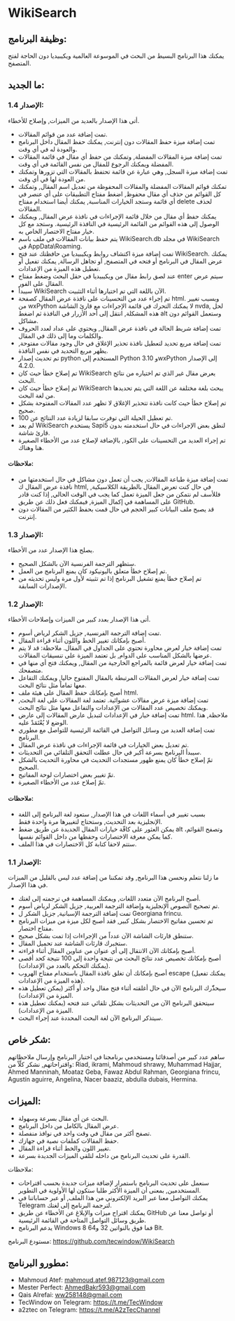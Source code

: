 # WikiSearch

## وظيفة البرنامج:

يمكنك هذا البرنامج البسيط من البحث في الموسوعة العالمية ويكيبيديا دون الحاجة لفتح المتصفح.

## ما الجديد:

### الإصدار 1.4:

أتى هذا الإصدار بالعديد من الميزات, وإصلاح للأخطاء.

- تمت إضافة عدد من قوائم المقالات.
 - تمت إضافة ميزة حفظ المقالات دون إنترنت, يمكنك حفظ المقال داخل البرنامج والعودة له في  أي وقت.
 - تمت إضافة ميزة المقالات المفضلة, وتمكنك من حفظ أي مقال في قائمة المقالات المفضلة ويمكنك الرجوع للمقال من نفس القائمة في أي وقت.
 - تمت إضافة ميزة السجل, وهي عبارة عن قائمة تحتفظ بالمقالات التي تزورها وتمكنك من العودة لها في أي وقت.
 - تمكنك قوائم المقالات المفضلة والمقالات المحفوظة من تعديل اسم المقال, وتمكنك كل القوائم من حذف أي مقال محفوظ, اضغط مفتاح التطبيقات على أي عنصر في أي قائمة وستجد الخيارات المناسبة, يمكنك أيضا استخدام مفتاح delete لحذف المقالات.
 - يمكنك حفظ أي مقال من خلال قائمة الإجراءات في نافذة عرض المقال, ويمكنك الوصول إلى هذه القوائم من  القائمة الرئيسية في النافذة الرئيسية. وستجد مع كل خيار مفتاح الاختصار الخاص به.
 - يتم حفظ بيانات المقالات في ملف باسم WikiSearch.db في مجلد WikiSearch في AppData\Roaming.
- تمت إضافة ميزة اكتشاف روابط ويكيبيديا من حافظتك  عند فتح WikiSearch. يمكنك عرض المقال في البرنامج أو فتحه في المتصفح, أو تجاهل الرسالة, يمكنك تفعيل أو تعطيل هذه الميزة من الإعدادات.
- عند لصق رابط مقال من ويكيبيديا في حقل البحث وضغط مفتاح enter سيتم عرض المقال على الفور.
- سيبدأ WikiSearch الآن باللغة التي تم اختيارها أثناء التثبيت.
- تم إجراء عدد من التحسينات على نافذة عرض المقال كصفحة html. وبسبب تغيير من wxPython لا يمكنك التحرك في قائمة الإجراءات مع قارئ الشاشة nvda, لحل هذه المشكلة, انتقل إلى أحد الأزرار في النافذة ثم اضغط alt وستعمل القوائم دون مشاكل.
- تمت إضافة شريط الحالة في نافذة عرض المقال, ويحتوي على عداد لعدد الحروف والكلمات وما إلى ذلك في المقال.
- تمت إضافة مربع تحديد لتعطيل نافذة تحذير الإغلاق في حال وجود مقالات مفتوحة, يظهر مربع التحديد في نفس النافذة.
- تم تحديث إصدار python المستخدم إلى Python 3.10 وwxPython إلى الإصدار 4.2.0.
- تم إصلاح خطأ حيث كان WikiSearch يعرض مقال غير الذي تم اختياره من نتائج البحث.
- تم إصلاح خطأ حيث كان WikiSearch يبحث بلغة مختلفة عن اللغة التي يتم تحديدها من لغة البحث.
- تم إصلاح خطأ حيث كانت نافذة تتحذير الإغلاق لا تظهر عدد المقالات المفتوحة بشكل صحيح.
- تم تعطيل الحيلة التي توفرت سابقا لزيادة عدد النتائج عن 100.
- لم يعد WikiSearch يستخدم Sapi5 لنطق بعض الإجراءات في حال استخدمته بدون قارئ شاشة.
- تم إجراء العديد من التحسينات على الكود, بالإضافة لإصلاح عدد من الأخطاء الصغيرة هنا وهناك.

#### ملاحظات:

- تمت إضافة ميزة طباعة المقالات, يجب أن تعمل دون مشاكل في حال استخدمتها من نافذة عرض المقال ك html, في حال كنت تعرض المقال بالطريقة الكلاسيكية, فللأسف لم نتمكن من جعل الميزة تعمل كما يجب في الوقت الحالي, إذا كنت قادر على المساهمة في إكمال الميزة, فيمكنك فعل ذلك عن طريق GitHub.
- قد يصبح ملف البيانات كبير الحجم في حال قمت بحفظ الكثير من المقالات دون إنترنت.

### الإصدار 1.3:

يصلح هذا الإصدار عدد من الأخطاء.

- ستظهر الترجمة الفرنسية الآن بالشكل الصحيح.
- تم إصلاح خطأ متعلق باليونيكود كان يمنع البرنامج من العمل.
- تم إصلاح خطأ يمنع تشغيل البرنامج إذا تم تثبيته لأول مرة وليس تحديثه من الإصدارات السابقة.

### الإصدار 1.2:

أتى هذا الإصدار بعدد كبير من الميزات وإصلاحات  الأخطاء.

- تمت إضافة الترجمة الفرنسية, جزيل الشكر لرياض أسوم.
- أصبح بإمكانك تغيير الخط واللون أثناء قراءة المقال.
- تمت إضافة خيار لعرض محاورة تحتوي على الجداول في المقال. ملاحظة: قد لا يتم عرضها بالشكل المناسب على الدوام, بل تعتمد الميزة على تنسيقات المقالات.
- تمت إضافة خيار لعرض قائمة بالمراجع الخارجية من المقال, ويمكنك فتح أي منها في متصفحك.
- تمت إضافة خيار لعرض المقالات المرتبطة بالمقال المفتوح حاليا, ويمكنك التفاعل معها تماماً مثل نتائج البحث.
- أصبح بإمكانك حفظ المقال على هيئة ملف html.
- تمت إضافة ميزة عرض مقالات عشوائية. تعتمد لغة المقالات على لغة البحث, ويمكنك تخصيص عدد المقالات من الإعدادات والتفاعل معها مثل نتائج البحث.
- تمت إضافة خيار في الإعدادات لتبديل عارض المقالات إلى عارض html. ملاحظة, هذا الوضع لا يُعْتَمَدْ عليه.
- تمت إضافة العديد من وسائل التواصل في القائمة الرئيسية للتواصل مع مطوري البرنامج.
- تم تعديل بعض الخيارات في قائمة الإجراءات في نافذة عرض المقال.
- سيبدأ البرنامج بسرعة أكبر في حال عطلت التحقق التلقائي من التحديثات.
- تمّ إصلاح خطأ كان يمنع ظهور مستجدات التحديث في محاورة التحديث بالشكل الصحيح.
- تمّ تغيير بعض اختصارات لوحة المفاتيح.
- تمّ إصلاح عدد من الأخطاء الصغيرة.

#### ملاحظات:

- بسبب تغيير في أسماء اللغات في هذا الإصدار, ستعود لغة البرنامج إلى اللغة الإنجليزية بعد التحديث, وستحتاج لتغييرها مرة واحدة فقط.
- يمكن العثور على كافّة خيارات المقال الجديدة عن طريق ضغط alt وتصفح القوائم، كما يمكن  معرفة الاختصارات وحفظها من داخل القوائم نفسها.
- ستتم لاحقا كتابة كل الاختصارات في هذا الملف.

### الإصدار 1.1:

ما زلنا نتعلم ونحسن هذا البرنامج, وقد تمكننا من إضافة عدد ليس بالقليل من الميزات في هذا الإصدار.

- أصبح البرنامج الآن متعدد اللغات, ويمكنك المساهمة في ترجمته إلى لغتك.
- تم تصحيح النصوص الإنجليزية وإضافة الترجمة العربية, جزيل الشكر لرياض أسوم.
- تمت إضافة الترجمة الإسبانية, جزيل الشكر ل Georgiana frincu.
- تم تحسين مفاتيح الاختصار بشكل كبير, فقد أصبح لكل ميزة من ميزات البرنامج مفتاح اختصار.
- ستنطق قارئات الشاشة الآن عدداً من الإجراءات إذا تمت بشكل صحيح.
- ستخبرك قارئات الشاشة عند تحميل المقال.
- أصبح بإمكانك الآن الانتقال إلى أي عنوان من عناوين المقال أثناء قراءته.
- أصبح بإمكانك تخصيص عدد نتائج البحث من نتيجة واحدة إلى 100 نتيجة كحد أقصى (يمكنك التحكم بالعدد من الإعدادات).
- أصبح بإمكانك أن تغلق نافذة المقال باستخدام مفتاح الهروب escape (يمكنك تفعيل هذه الميزة من الإعدادات).
- سيحذّّرك البرنامج الآن في حال أغلقته أثناء فتح مقال واحد أو أكثر (يمكن تعطيل هذه الميزة من الإعدادات).
- سيتحقق البرنامج الآن من التحديثات بشكل تلقائي عند فتحه (يمكنك تعطيل هذه الميزة من الإعدادات).
- سيتذكر البرنامج الآن لغة البحث المحددة عند إجراء البحث.

## شكر خاص:

ساهم عدد كبير من أصدقائنا ومستخدمي برنامجنا في اختبار البرنامج وإرسال ملاحظاتهم واقتراحاتهم, نشكر كلّاً من: Riad, ikrami, Mahmoud shrawy, Muhammad Hajjar, Ahmed Manninah, Moataz Geba, Fawaz Abdul Rahman, Georgiana frincu, Agustín aguirre, Angelina, Nacer baaziz, abdulla dubais, Hermina.

## الميزات:

- البحث عن أي مقال بسرعة وسهولة.
- عرض المقال بالكامل من داخل البرنامج.
- تصفح أكثر من مقال في وقت واحد في نوافذ منفصلة.
- حفظ المقالات كملفات نصية في جهازك.
- تغيير اللون والخط أثناء قراءة المقال.
- القدرة على تحديث البرنامج من داخله لتلقي الميزات الجديدة بسرعة.

ملاحظات:

- سنعمل على تحديث البرنامج باستمرار لإضافة ميزات جديدة بحسب اقتراحات المستخدمين, بمعنى أن الميزة الأكثر طلبا ستكون لها الأولوية في التطوير.
- يمكنك التواصل معنا عبر البريد الإلكتروني من هذا الملف, أو عبر حساباتنا في Telegram لترجمة البرنامج إلى لغتك.
- يمكنك اقتراح ميزات والإبلاغ عن الأخطاء عن طريق GitHub أو تواصل معنا عن طريق وسائل التواصل المتاحة في القائمة الرئيسية.
- يدعم البرنامج Windows 8 فما فوق بالنواتين 32 و64 Bit.

مستودع البرنامج: https://github.com/tecwindow/WikiSearch

## مطورو البرنامج:

- Mahmoud Atef: mahmoud.atef.987123@gmail.com
- Mester Perfect: AhmedBakr593@gmail.com
- Qais Alrefai: ww258148@gmail.com
- TecWindow on Telegram: https://t.me/TecWindow
- a2ztec on Telegram: https://t.me/A2zTecChannel
